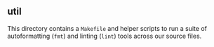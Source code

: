 ## util
This directory contains a `Makefile` and helper scripts to run a suite of autoformatting (`fmt`) and linting (`lint`) tools across our source files.
